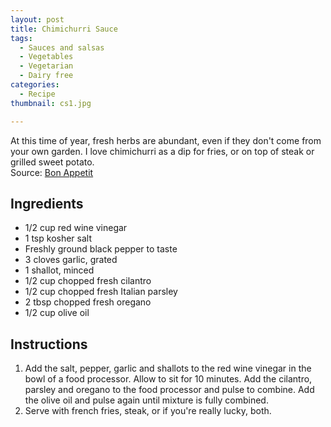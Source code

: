 ```yaml
---
layout: post
title: Chimichurri Sauce
tags:
  - Sauces and salsas
  - Vegetables
  - Vegetarian
  - Dairy free
categories:
  - Recipe
thumbnail: cs1.jpg

---
```


At this time of year, fresh herbs are abundant, even if they don't come from your own garden. I love chimichurri as a dip for fries, or on top of steak or grilled sweet potato.  
Source: [Bon Appetit](http://www.bonappetit.com/recipe/chimichurri-sauce-2)

## Ingredients

- 1/2 cup red wine vinegar
- 1 tsp kosher salt
- Freshly ground black pepper to taste
- 3 cloves garlic, grated
- 1 shallot, minced
- 1/2 cup chopped fresh cilantro
- 1/2 cup chopped fresh Italian parsley
- 2  tbsp chopped fresh oregano
- 1/2 cup olive oil

## Instructions

1. Add the salt, pepper, garlic and shallots to the red wine vinegar in the bowl of a food processor. Allow to sit for 10 minutes. Add the cilantro, parsley and oregano to the food processor and pulse to combine. Add the olive oil and pulse again until mixture is fully combined. 
1. Serve with french fries, steak, or if you're really lucky, both.





